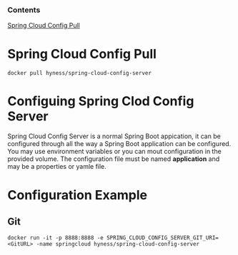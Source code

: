 
### Contents

[Spring Cloud Config Pull](#spring-cloud-pull)<br/>


<a name=spring-cloud-pull></a>
# Spring Cloud Config Pull

```
docker pull hyness/spring-cloud-config-server
```

# Configuing Spring Clod Config Server
Spring Cloud Config Server is a normal Spring Boot appication, it can be configured through all the way a Spring Boot application can be configured. You may use environment variables or you can mout configuration in the provided volume. The configuration file must be named **application** and may be a properties or yamle file.

# Configuration Example

## Git 

```
docker run -it -p 8888:8888 -e SPRING_CLOUD_CONFIG_SERVER_GIT_URI=<GitURL> -name springcloud hyness/spring-cloud-config-server
```

